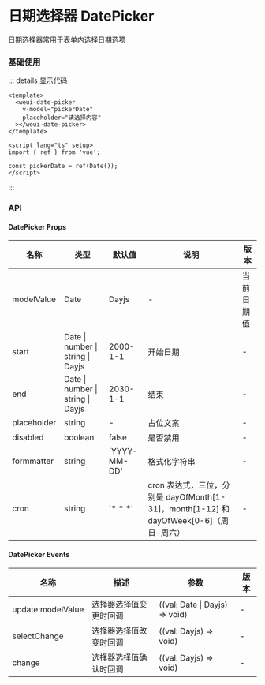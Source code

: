 # 日期选择器 DatePicker

日期选择器常用于表单内选择日期选项

### 基础使用

<custom-date-picker />

::: details 显示代码
```vue
<template>
  <weui-date-picker
    v-model="pickerDate"
    placeholder="请选择内容"
  ></weui-date-picker>
</template>

<script lang="ts" setup>
import { ref } from 'vue';

const pickerDate = ref(Date());
</script>
```
:::

### API
#### DatePicker Props
|  名称   | 类型  | 默认值 | 说明 | 版本 |
|  ----  | ----  | ----- | ---- | ----- |
| modelValue  | Date | Dayjs | - | 当前日期值 | - | 
| start  | Date \| number \| string \| Dayjs | 2000-1-1 | 开始日期 | - |
| end  | Date \| number \| string \| Dayjs | 2030-1-1 | 结束 | - |
| placeholder | string | - | 占位文案 | - |
| disabled | boolean | false | 是否禁用 | - |
| formmatter | string |'YYYY-MM-DD' | 格式化字符串 | - |
| cron | string |'* * *' | cron 表达式，三位，分别是 dayOfMonth[1-31]，month[1-12] 和 dayOfWeek[0-6]（周日-周六） | - |


#### DatePicker Events
|  名称   | 描述  | 参数 | 版本 |
|  ----  | ----  | ----- | ---- |
| update:modelValue  | 选择器选择值变更时回调 | ((val: Date \| Dayjs) => void) | - |
| selectChange  | 选择器选择值改变时回调 | ((val: Dayjs) => void) | - |
| change  | 选择器选择值确认时回调 | ((val: Dayjs) => void) | - |